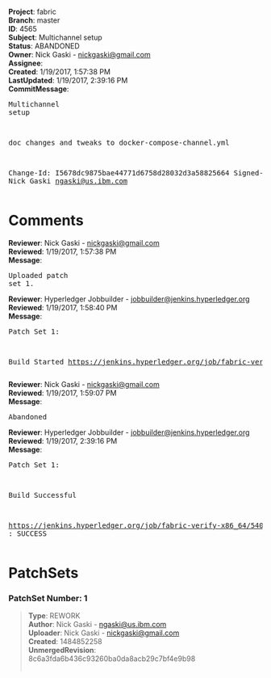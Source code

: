 <strong>Project</strong>: fabric<br><strong>Branch</strong>: master<br><strong>ID</strong>: 4565<br><strong>Subject</strong>: Multichannel setup<br><strong>Status</strong>: ABANDONED<br><strong>Owner</strong>: Nick Gaski - nickgaski@gmail.com<br><strong>Assignee</strong>:<br><strong>Created</strong>: 1/19/2017, 1:57:38 PM<br><strong>LastUpdated</strong>: 1/19/2017, 2:39:16 PM<br><strong>CommitMessage</strong>:<br><pre>Multichannel setup

doc changes and tweaks to
docker-compose-channel.yml

Change-Id: I5678dc9875bae44771d6758d28032d3a58825664
Signed-off-by: Nick Gaski <ngaski@us.ibm.com>
</pre><h1>Comments</h1><strong>Reviewer</strong>: Nick Gaski - nickgaski@gmail.com<br><strong>Reviewed</strong>: 1/19/2017, 1:57:38 PM<br><strong>Message</strong>: <pre>Uploaded patch set 1.</pre><strong>Reviewer</strong>: Hyperledger Jobbuilder - jobbuilder@jenkins.hyperledger.org<br><strong>Reviewed</strong>: 1/19/2017, 1:58:40 PM<br><strong>Message</strong>: <pre>Patch Set 1:

Build Started https://jenkins.hyperledger.org/job/fabric-verify-x86_64/5402/</pre><strong>Reviewer</strong>: Nick Gaski - nickgaski@gmail.com<br><strong>Reviewed</strong>: 1/19/2017, 1:59:07 PM<br><strong>Message</strong>: <pre>Abandoned</pre><strong>Reviewer</strong>: Hyperledger Jobbuilder - jobbuilder@jenkins.hyperledger.org<br><strong>Reviewed</strong>: 1/19/2017, 2:39:16 PM<br><strong>Message</strong>: <pre>Patch Set 1:

Build Successful 

https://jenkins.hyperledger.org/job/fabric-verify-x86_64/5402/ : SUCCESS</pre><h1>PatchSets</h1><h3>PatchSet Number: 1</h3><blockquote><strong>Type</strong>: REWORK<br><strong>Author</strong>: Nick Gaski - ngaski@us.ibm.com<br><strong>Uploader</strong>: Nick Gaski - nickgaski@gmail.com<br><strong>Created</strong>: 1484852258<br><strong>UnmergedRevision</strong>: 8c6a3fda6b436c93260ba0da8acb29c7bf4e9b98<br><br></blockquote>